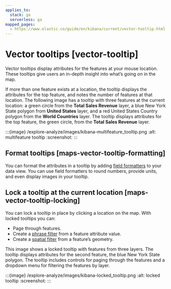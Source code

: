 ```yaml
---
applies_to:
  stack: ga
  serverless: ga
mapped_pages:
  - https://www.elastic.co/guide/en/kibana/current/vector-tooltip.html
---
```


# Vector tooltips [vector-tooltip]

Vector tooltips display attributes for the features at your mouse location. These tooltips give users an in-depth insight into what’s going on in the map.

If more than one feature exists at a location, the tooltip displays the attributes for the top feature, and notes the number of features at that location. The following image has a tooltip with three features at the current location: a green circle from the **Total Sales Revenue** layer, a blue New York State polygon from **United States** layer, and a red United States Country polygon from the **World Countries** layer. The tooltip displays attributes for the top feature, the green circle, from the **Total Sales Revenue** layer.

:::{image} /explore-analyze/images/kibana-multifeature_tooltip.png
:alt: multifeature tooltip
:screenshot:
:::


## Format tooltips [maps-vector-tooltip-formatting]

You can format the attributes in a tooltip by adding [field formatters](../../find-and-organize/data-views.md#managing-fields) to your data view. You can use field formatters to round numbers, provide units, and even display images in your tooltip.


## Lock a tooltip at the current location [maps-vector-tooltip-locking]

You can lock a tooltip in place by clicking a location on the map. With locked tooltips you can:

* Page through features.
* Create a [phrase filter](maps-create-filter-from-map.md#maps-phrase-filter) from a feature attribute value.
* Create a [spatial filter](maps-create-filter-from-map.md#maps-spatial-filters) from a feature’s geometry.

This image shows a locked tooltip with features from three layers. The tooltip displays attributes for the second feature, the blue New York State polygon.  The tooltip includes controls for paging through the features and a dropdown menu for filtering the features by layer.

:::{image} /explore-analyze/images/kibana-locked_tooltip.png
:alt: locked tooltip
:screenshot:
:::

